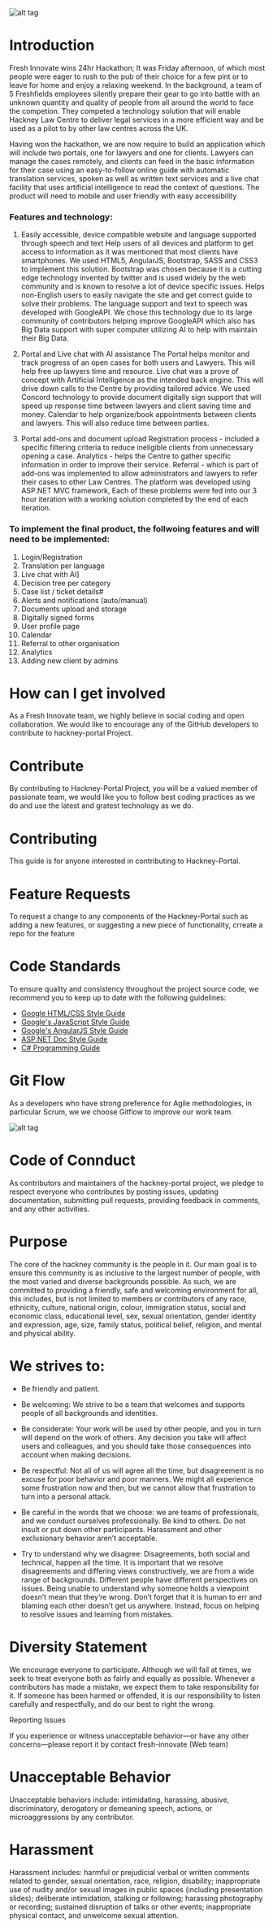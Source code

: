 ![alt tag](https://raw.githubusercontent.com/benhallouk/demo-2/master/src/fresh-innovate-banner.png)

# Introduction

Fresh Innovate wins 24hr Hackathon; It was Friday afternoon, of which most people were eager to rush to the pub of their choice for a few pint or to leave for home and enjoy a relaxing weekend. In the background, a team of 5 Freshfields employees silently prepare their gear to go into battle with an unknown quantity and quality of people from all around the world to face the competion. They competed a technology solution that will enable Hackney Law Centre to deliver legal services in a more efficient way and be used as a pilot to by other law centres across the UK.

Having won the hackathon, we are now require to build an application which will include two portals, one for lawyers and one for clients. Lawyers can manage the cases remotely, and clients can feed in the basic information for their case using an easy-to-follow online guide with automatic translation services, spoken as well as written text services and a live chat facility that uses artificial intelligence to read the context of questions. The product will need to mobile and user friendly with easy accessibility

### Features and technology:
1. Easily accessible, device compatible website and language supported through speech and text
Help users of all devices and platform to get access to information as it was mentioned that most clients have smartphones. We used HTML5, AngularJS, Bootstrap, SASS and CSS3 to implement this solution. Bootstrap was chosen because it is a cutting edge technology invented by twitter and is used widely by the web community and is known to resolve a lot of device specific issues.
Helps non-English users to easily navigate the site and get correct guide to solve their problems. The language support and text to speech was developed with GoogleAPI. We chose this technology due to its large community of contributors helping improve GoogleAPI which also has Big Data support with super computer utilizing AI to help with maintain their Big Data.

2. Portal and Live chat with AI assistance
The Portal helps monitor and track progress of an open cases for both users and Lawyers. This will help free up lawyers time and resource.
Live chat was a prove of concept with Artificial Intelligence as the intended back engine. This will drive down calls to the Centre by providing tailored advice.
We used Concord technology to provide document digitally sign support that will speed up response time between lawyers and client saving time and money.
Calendar to help organize/book appointments between clients and lawyers. This will also reduce time between parties.

3. Portal add-ons and document upload
Registration process - included a specific filtering criteria to reduce ineligible clients from unnecessary opening a case.
Analytics - helps the Centre to gather specific information in order to improve their service.
Referral - which is part of add-ons was implemented to allow administrators and lawyers to refer their cases to other Law Centres.
The platform was developed using ASP.NET MVC framework,
Each of these problems were fed into our 3 hour iteration with a working solution completed by the end of each iteration.

### To implement the final product, the follwoing features and will need to be implemented:
1. Login/Registration
2. Translation per language
3. Live chat with AI]
4. Decision tree per category
5. Case list / ticket details#
6. Alerts and notifications (auto/manual)
7. Documents upload and storage
8. Digitally signed forms
9. User profile page
10. Calendar
11. Referral to other organisation
12. Analytics
13. Adding new client by admins

# How can I get involved
As a Fresh Innovate team, we highly believe in social coding and open collaboration.
We would like to encourage any of the GitHub developers to contribute to hackney-portal Project.

# Contribute
By contributing to Hackney-Portal Project, you will be a valued member of passionate team, we would like you to follow best coding practices as we do 
and use the latest and gratest technology as we do.

# Contributing
This guide is for anyone interested in contributing to Hackney-Portal.

# Feature Requests
To request a change to any components of the Hackney-Portal such as adding a new features, or suggesting a new piece of functionality, crreate a repo for the feature

# Code Standards

To ensure quality and consistency throughout the project source code, 
we recommend you to keep up to date with the following guidelines:

- [Google HTML/CSS Style Guide][html-css-style-guide]
- [Google's JavaScript Style Guide][js-style-guide]
- [Google's AngularJS Style Guide][angularjs-style-guide]
- [ASP.NET Doc Style Guide][aspnet-style-guide] 
- [C# Programming Guide][csharp-style-guide]

# Git Flow
As a developers who have strong preference for Agile methodologies, in particular Scrum, we 
we choose Gitflow to improve our work team.

![alt tag](https://raw.githubusercontent.com/benhallouk/demo-2/master/src/workflow.png)

# Code of Connduct

As contributors and maintainers of the hackney-portal project, we pledge to respect everyone who contributes 
by posting issues, updating documentation, submitting pull requests, providing feedback in comments, 
and any other activities.

# Purpose

The core of the hackney community is the people in it. Our main goal is to ensure this community is as inclusive to the largest number of people, with the most varied and diverse backgrounds possible. As such, we are committed to providing a friendly, safe and welcoming environment for all, this includes, but is not limited to members or contributors of any race, ethnicity, culture, national origin, colour, immigration status, social and economic class, educational level, sex, sexual orientation, gender identity and expression, age, size, family status, political belief, religion, and mental and physical ability.

# We strives to:

- Be friendly and patient.
- Be welcoming: We strive to be a team that welcomes and supports people of all backgrounds and identities. 

- Be considerate: Your work will be used by other people, and you in turn will depend on the work of others. Any decision you take will affect users and colleagues, and you should take those consequences into account when making decisions.
- Be respectful: Not all of us will agree all the time, but disagreement is no excuse for poor behavior and poor manners. We might all experience some frustration now and then, but we cannot allow that frustration to turn into a personal attack.
- Be careful in the words that we choose: we are teams of professionals, and we conduct ourselves professionally. Be kind to others. Do not insult or put down other participants. Harassment and other exclusionary behavior aren’t acceptable.
- Try to understand why we disagree: Disagreements, both social and technical, happen all the time. It is important that we resolve disagreements and differing views constructively, we are from a wide range of backgrounds. Different people have different perspectives on issues. Being unable to understand why someone holds a viewpoint doesn’t mean that they’re wrong. Don’t forget that it is human to err and blaming each other doesn’t get us anywhere. Instead, focus on helping to resolve issues and learning from mistakes.

# Diversity Statement

We encourage everyone to participate. Although we will fail at times, we seek to treat everyone both as fairly and equally as possible. Whenever a contributors has made a mistake, we expect them to take responsibility for it. If someone has been harmed or offended, it is our responsibility to listen carefully and respectfully, and do our best to right the wrong.

Reporting Issues

If you experience or witness unacceptable behavior—or have any other concerns—please report it by contact fresh-innovate (Web team)

# Unacceptable Behavior
Unacceptable behaviors include: intimidating, harassing, abusive, discriminatory, derogatory or demeaning speech, actions, or microaggressions by any contributor.

# Harassment
Harassment includes: harmful or prejudicial verbal or written comments related to gender, sexual orientation, race, religion, disability; inappropriate use of nudity and/or sexual images in public spaces (including presentation slides); deliberate intimidation, stalking or following; harassing photography or recording; sustained disruption of talks or other events; inappropriate physical contact, and unwelcome sexual attention.

[html-css-style-guide]: https://google.github.io/styleguide/htmlcssguide.xml
[js-style-guide]: https://google.github.io/styleguide/javascriptguide.xml
[angularjs-style-guide]: https://google.github.io/styleguide/angularjs-google-style.html
[aspnet-style-guide]: https://google.github.io/styleguide/angularjs-google-style.html
[csharp-style-guide]: https://msdn.microsoft.com/en-gb/library/ff926074.aspx

